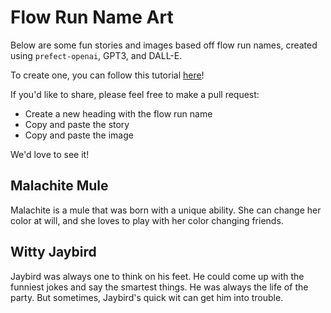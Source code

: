 # Flow Run Name Art

Below are some fun stories and images based off flow run names, created using `prefect-openai`, GPT3, and DALL-E.

To create one, you can follow this tutorial [here](/#create-a-story-around-a-flow-run-name-with-gpt3-and-dall-e)!

If you'd like to share, please feel free to make a pull request:

- Create a new heading with the flow run name
- Copy and paste the story
- Copy and paste the image

We'd love to see it!

## Malachite Mule

Malachite is a mule that was born with a unique ability. She can change her color at will, and she loves to play with her color changing friends.

## Witty Jaybird

Jaybird was always one to think on his feet. He could come up with the funniest jokes and say the smartest things. He was always the life of the party. But sometimes, Jaybird's quick wit can get him into trouble.
